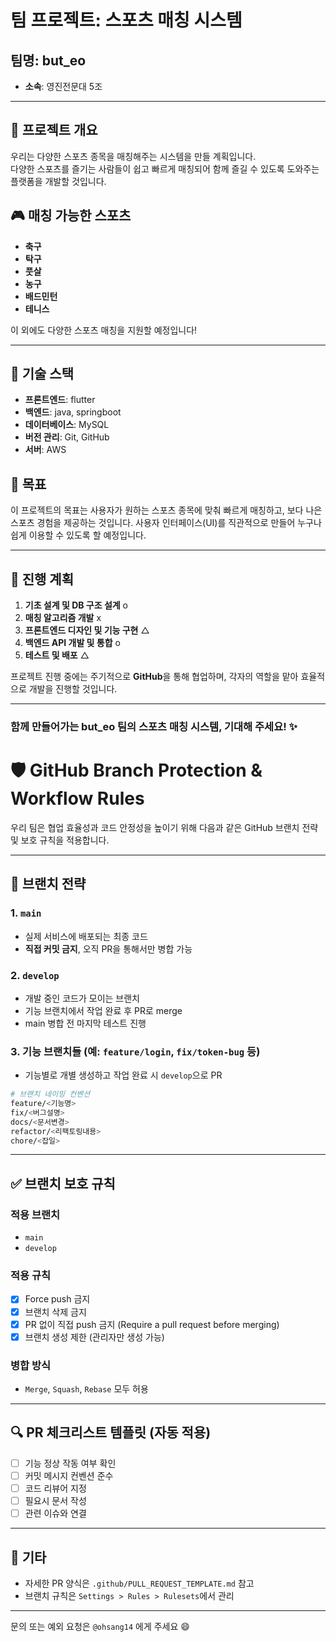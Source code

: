 # 팀 프로젝트: 스포츠 매칭 시스템

## 팀명: **but_eo**
- **소속**: 영진전문대 5조

---

## 📍 프로젝트 개요
우리는 다양한 스포츠 종목을 매칭해주는 시스템을 만들 계획입니다.  
다양한 스포츠를 즐기는 사람들이 쉽고 빠르게 매칭되어 함께 즐길 수 있도록 도와주는 플랫폼을 개발할 것입니다.

## 🎮 매칭 가능한 스포츠
- **축구**
- **탁구**
- **풋살**
- **농구**
- **배드민턴**
- **테니스**
  
이 외에도 다양한 스포츠 매칭을 지원할 예정입니다!

---

## 🔧 기술 스택
- **프론트엔드**: flutter
- **백엔드**: java, springboot
- **데이터베이스**:  MySQL
- **버전 관리**: Git, GitHub
- **서버**: AWS 

## 🎯 목표
이 프로젝트의 목표는 사용자가 원하는 스포츠 종목에 맞춰 빠르게 매칭하고, 보다 나은 스포츠 경험을 제공하는 것입니다. 사용자 인터페이스(UI)를 직관적으로 만들어 누구나 쉽게 이용할 수 있도록 할 예정입니다.

---

## 🚀 진행 계획
1. **기초 설계 및 DB 구조 설계** o
2. **매칭 알고리즘 개발** x
3. **프론트엔드 디자인 및 기능 구현** △
4. **백엔드 API 개발 및 통합** o
5. **테스트 및 배포** △

프로젝트 진행 중에는 주기적으로 **GitHub**을 통해 협업하며, 각자의 역할을 맡아 효율적으로 개발을 진행할 것입니다.

---

### 함께 만들어가는 **but_eo** 팀의 스포츠 매칭 시스템, 기대해 주세요! ✨





# 🛡️ GitHub Branch Protection & Workflow Rules

우리 팀은 협업 효율성과 코드 안정성을 높이기 위해 다음과 같은 GitHub 브랜치 전략 및 보호 규칙을 적용합니다.

---

## 🌿 브랜치 전략

### 1. `main`
- 실제 서비스에 배포되는 최종 코드
- **직접 커밋 금지**, 오직 PR을 통해서만 병합 가능

### 2. `develop`
- 개발 중인 코드가 모이는 브랜치
- 기능 브랜치에서 작업 완료 후 PR로 merge
- main 병합 전 마지막 테스트 진행

### 3. 기능 브랜치들 (예: `feature/login`, `fix/token-bug` 등)
- 기능별로 개별 생성하고 작업 완료 시 `develop`으로 PR

```bash
# 브랜치 네이밍 컨벤션
feature/<기능명>
fix/<버그설명>
docs/<문서변경>
refactor/<리팩토링내용>
chore/<잡일>
```

---

## ✅ 브랜치 보호 규칙

### 적용 브랜치
- `main`
- `develop`

### 적용 규칙
- [x] Force push 금지
- [x] 브랜치 삭제 금지
- [x] PR 없이 직접 push 금지 (Require a pull request before merging)
- [x] 브랜치 생성 제한 (관리자만 생성 가능)

### 병합 방식
- `Merge`, `Squash`, `Rebase` 모두 허용

---

## 🔍 PR 체크리스트 템플릿 (자동 적용)
- [ ] 기능 정상 작동 여부 확인
- [ ] 커밋 메시지 컨벤션 준수
- [ ] 코드 리뷰어 지정
- [ ] 필요시 문서 작성
- [ ] 관련 이슈와 연결

---

## 📁 기타
- 자세한 PR 양식은 `.github/PULL_REQUEST_TEMPLATE.md` 참고
- 브랜치 규칙은 `Settings > Rules > Rulesets`에서 관리

---

문의 또는 예외 요청은 `@ohsang14` 에게 주세요 😄


